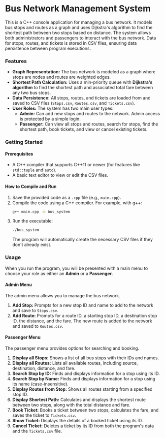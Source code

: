 # Bus Network Management System

This is a C++ console application for managing a bus network. It models bus stops and routes as a graph and uses Dijkstra's algorithm to find the shortest path between two stops based on distance. The system allows both administrators and passengers to interact with the bus network. Data for stops, routes, and tickets is stored in CSV files, ensuring data persistence between program executions.

### Features

  * **Graph Representation:** The bus network is modeled as a graph where stops are nodes and routes are weighted edges.
  * **Shortest Path Calculation:** Uses a min-priority queue with **Dijkstra's algorithm** to find the shortest path and associated total fare between any two bus stops.
  * **Data Persistence:** All stops, routes, and tickets are loaded from and saved to CSV files (`Stops.csv`, `Routes.csv`, and `Tickets.csv`).
  * **User Roles:** The system has two main user types:
      * **Admin:** Can add new stops and routes to the network. Admin access is protected by a simple login.
      * **Passenger:** Can view all stops and routes, search for stops, find the shortest path, book tickets, and view or cancel existing tickets.

### Getting Started

#### Prerequisites

  * A C++ compiler that supports C++11 or newer (for features like `std::tuple` and `auto`).
  * A basic text editor to view or edit the CSV files.

#### How to Compile and Run

1.  Save the provided code as a `.cpp` file (e.g., `main.cpp`).
2.  Compile the code using a C++ compiler. For example, with g++:
    ```sh
    g++ main.cpp -o bus_system
    ```
3.  Run the executable:
    ```sh
    ./bus_system
    ```
    The program will automatically create the necessary CSV files if they don't already exist.

### Usage

When you run the program, you will be presented with a main menu to choose your role as either an **Admin** or a **Passenger**.

#### Admin Menu

The admin menu allows you to manage the bus network.

1.  **Add Stop:** Prompts for a new stop ID and name to add to the network and save to `Stops.csv`.
2.  **Add Route:** Prompts for a route ID, a starting stop ID, a destination stop ID, the distance, and the fare. The new route is added to the network and saved to `Routes.csv`.

#### Passenger Menu

The passenger menu provides options for searching and booking.

1.  **Display all Stops:** Shows a list of all bus stops with their IDs and names.
2.  **Display all Routes:** Lists all available routes, including source, destination, distance, and fare.
3.  **Search Stop by ID:** Finds and displays information for a stop using its ID.
4.  **Search Stop by Name:** Finds and displays information for a stop using its name (case-insensitive).
5.  **Display Routes from Stop:** Shows all routes starting from a specified stop ID.
6.  **Display Shortest Path:** Calculates and displays the shortest route between two stops, along with the total distance and fare.
7.  **Book Ticket:** Books a ticket between two stops, calculates the fare, and saves the ticket to `Tickets.csv`.
8.  **Show Ticket:** Displays the details of a booked ticket using its ID.
9.  **Cancel Ticket:** Deletes a ticket by its ID from both the program's data and the `Tickets.csv` file.

